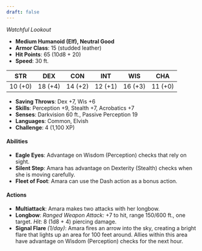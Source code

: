 ```yaml
---
draft: false
---
```


_Watchful Lookout_

- **Medium Humanoid (Elf), Neutral Good**
- **Armor Class**: 15 (studded leather)
- **Hit Points**: 65 (10d8 + 20)
- **Speed**: 30 ft.

|STR|DEX|CON|INT|WIS|CHA|
|---|---|---|---|---|---|
|10 (+0)|18 (+4)|14 (+2)|12 (+1)|16 (+3)|11 (+0)|

- **Saving Throws**: Dex +7, Wis +6
- **Skills**: Perception +9, Stealth +7, Acrobatics +7
- **Senses**: Darkvision 60 ft., Passive Perception 19
- **Languages**: Common, Elvish
- **Challenge**: 4 (1,100 XP)

#### **Abilities**

- **Eagle Eyes**: Advantage on Wisdom (Perception) checks that rely on sight.
- **Silent Step**: Amara has advantage on Dexterity (Stealth) checks when she is moving carefully.
- **Fleet of Foot**: Amara can use the Dash action as a bonus action.

#### **Actions**

- **Multiattack**: Amara makes two attacks with her longbow.
- **Longbow**: _Ranged Weapon Attack:_ +7 to hit, range 150/600 ft., one target. _Hit_: 8 (1d8 + 4) piercing damage.
- **Signal Flare** _(1/day)_: Amara fires an arrow into the sky, creating a bright flare that lights up an area for 100 feet around. Allies within this area have advantage on Wisdom (Perception) checks for the next hour.